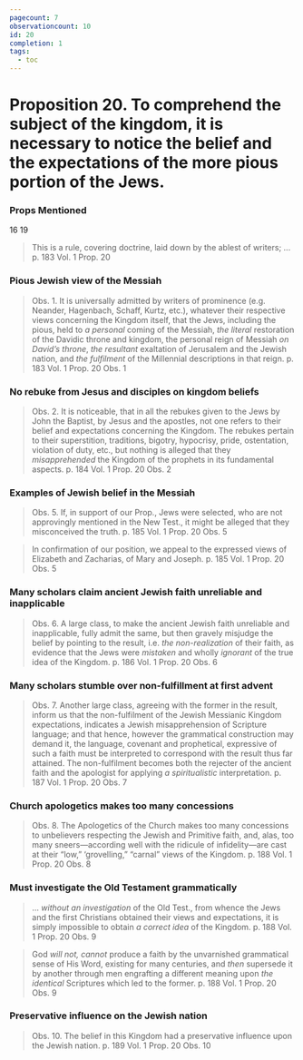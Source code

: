 ```yaml
---
pagecount: 7
observationcount: 10
id: 20
completion: 1
tags:
  - toc
---
```

# Proposition 20. To comprehend the subject of the kingdom, it is necessary to notice the belief and the expectations of the more pious portion of the Jews.

### Props Mentioned
16 19

>This is a rule, covering doctrine, laid down by the ablest of writers; ...
>p. 183 Vol. 1 Prop. 20
### Pious Jewish view of the Messiah
>Obs. 1. It is universally admitted by writers of prominence (e.g. Neander, Hagenbach, Schaff, Kurtz, etc.), whatever their respective views concerning the Kingdom itself, that the Jews, including the pious, held to *a personal* coming of the Messiah, *the literal* restoration of the Davidic throne and kingdom, the personal reign of Messiah *on David’s throne*, *the resultant* exaltation of Jerusalem and the Jewish nation, and *the fulfilment* of the Millennial descriptions in that reign.
>p. 183 Vol. 1 Prop. 20 Obs. 1
### No rebuke from Jesus and disciples on kingdom beliefs
>Obs. 2. It is noticeable, that in all the rebukes given to the Jews by John the Baptist, by Jesus and the apostles, not one refers to their belief and expectations concerning the Kingdom. The rebukes pertain to their superstition, traditions, bigotry, hypocrisy, pride, ostentation, violation of duty, etc., but nothing is alleged that they *misapprehended* the Kingdom of the prophets in its fundamental aspects.
>p. 184 Vol. 1 Prop. 20 Obs. 2
### Examples of Jewish belief in the Messiah
>Obs. 5. If, in support of our Prop., Jews were selected, who are not approvingly mentioned in the New Test., it might be alleged that they misconceived the truth.
>p. 185 Vol. 1 Prop. 20 Obs. 5

>In confirmation of our position, we appeal to the expressed views of Elizabeth and Zacharias, of Mary and Joseph.
>p. 185 Vol. 1 Prop. 20 Obs. 5
### Many scholars claim ancient Jewish faith unreliable and inapplicable
>Obs. 6. A large class, to make the ancient Jewish faith unreliable and inapplicable, fully admit the same, but then gravely misjudge the belief by pointing to the result, i.e. *the non-realization* of their faith, as evidence that the Jews were *mistaken* and wholly *ignorant* of the true idea of the Kingdom.
>p. 186 Vol. 1 Prop. 20 Obs. 6
### Many scholars stumble over non-fulfillment at first advent
>Obs. 7. Another large class, agreeing with the former in the result, inform us that the non-fulfilment of the Jewish Messianic Kingdom expectations, indicates a Jewish misapprehension of Scripture language; and that hence, however the grammatical construction may demand it, the language, covenant and prophetical, expressive of such a faith must be interpreted to correspond with the result thus far attained. The non-fulfilment becomes both the rejecter of the ancient faith and the apologist for applying *a spiritualistic* interpretation.
>p. 187 Vol. 1 Prop. 20 Obs. 7
### Church apologetics makes too many concessions
>Obs. 8. The Apologetics of the Church makes too many concessions to unbelievers respecting the Jewish and Primitive faith, and, alas, too many sneers—according well with the ridicule of infidelity—are cast at their “low,” ‘grovelling,” “carnal” views of the Kingdom.
>p. 188 Vol. 1 Prop. 20 Obs. 8
### Must investigate the Old Testament grammatically
>... *without an investigation* of the Old Test., from whence the Jews and the first Christians obtained their views and expectations, it is simply impossible to obtain *a correct idea* of the Kingdom.
>p. 188 Vol. 1 Prop. 20 Obs. 9

>God *will not, cannot* produce a faith by the unvarnished grammatical sense of His Word, existing for many centuries, and *then* supersede it by another through men engrafting a different meaning upon *the identical* Scriptures which led to the former.
>p. 188 Vol. 1 Prop. 20 Obs. 9
### Preservative influence on the Jewish nation
>Obs. 10. The belief in this Kingdom had a preservative influence upon the Jewish nation.
>p. 189 Vol. 1 Prop. 20 Obs. 10